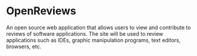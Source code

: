 # OpenReviews
An open source web application that allows users to view and contribute to reviews of  software applications. The site will be used to review applications such as IDEs, graphic manipulation   programs, text editors, browsers, etc.
